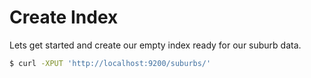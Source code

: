 # Create Index

Lets get started and create our empty index ready for our suburb data.
```bash
$ curl -XPUT 'http://localhost:9200/suburbs/'
```
